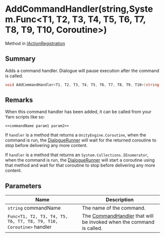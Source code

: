 # AddCommandHandler(string,System.Func\<T1, T2, T3, T4, T5, T6, T7, T8, T9, T10, Coroutine>)

Method in [IActionRegistration](./)

## Summary

Adds a command handler. Dialogue will pause execution after the command is called.

```csharp
void AddCommandHandler<T1, T2, T3, T4, T5, T6, T7, T8, T9, T10>(string commandName, System.Func<T1, T2, T3, T4, T5, T6, T7, T8, T9, T10, Coroutine> handler);
```

## Remarks

When this command handler has been added, it can be called from your Yarn scripts like so:

```
<<commandName param1 param2>>
```

If `handler` is a method that returns a `UnityEngine.Coroutine`, when the command is run, the [DialogueRunner](../yarn.unity.dialoguerunner/) will wait for the returned coroutine to stop before delivering any more content.

If `handler` is a method that returns an `System.Collections.IEnumerator`, when the command is run, the [DialogueRunner](../yarn.unity.dialoguerunner/) will start a coroutine using that method and wait for that coroutine to stop before delivering any more content.

## Parameters

| Name                                                               | Description                                                                                              |
| ------------------------------------------------------------------ | -------------------------------------------------------------------------------------------------------- |
| `string` commandName                                               | The name of the command.                                                                                 |
| `Func<T1, T2, T3, T4, T5, T6, T7, T8, T9, T10, Coroutine>` handler | The [CommandHandler](../../yarn/yarn.commandhandler.md) that will be invoked when the command is called. |
